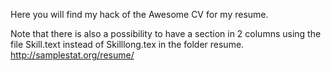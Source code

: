 Here you will find my hack of the Awesome CV for my resume.

Note that there is also a possibility to have a section in 2 columns using the file Skill.text instead of Skilllong.tex in the folder resume.
http://samplestat.org/resume/
